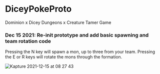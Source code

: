 # DiceyPokeProto
Dominion x Dicey Dungeons x Creature Tamer Game

### Dec 15 2021: Re-init prototype and add basic spawning and team rotation code
Pressing the N key will spawn a mon, up to three from your team.
Pressing the E or R keys will rotate the mons through the formation.

![Kapture 2021-12-15 at 08 27 43](https://user-images.githubusercontent.com/8145874/146225788-ae9df47f-6d81-46eb-b488-33b89a163f4c.gif)
